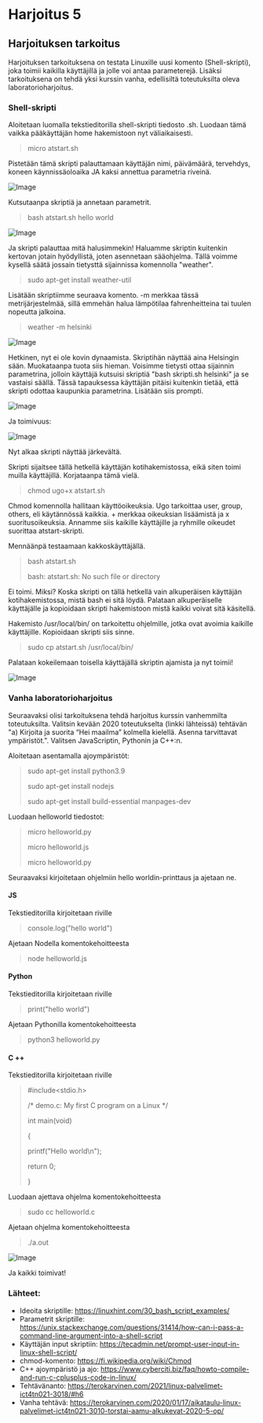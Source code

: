 # Harjoitus 5

## Harjoituksen tarkoitus

Harjoituksen tarkoituksena on testata Linuxille uusi komento (Shell-skripti), joka toimii kaikilla käyttäjillä ja jolle voi antaa parameterejä. Lisäksi tarkoituksena on tehdä yksi kurssin vanha, edellisiltä toteutuksilta oleva laboratorioharjoitus. 

### Shell-skripti

Aloitetaan luomalla tekstieditorilla shell-skripti tiedosto .sh. Luodaan tämä vaikka pääkäyttäjän home hakemistoon nyt väliaikaisesti. 

>micro atstart.sh
>

Pistetään tämä skripti palauttamaan käyttäjän nimi, päivämäärä, tervehdys, koneen käynnissäoloaika JA kaksi annettua parametria riveinä.

![Image](/shellskripti/shellscript1.png "404")

Kutsutaanpa skriptiä ja annetaan parametrit.

>bash atstart.sh hello world
>

![Image](/shellskripti/shellscript2.png "404")

Ja skripti palauttaa mitä halusimmekin! Haluamme skriptin kuitenkin kertovan jotain hyödyllistä, joten asennetaan sääohjelma. Tällä voimme kysellä säätä jossain tietysttä sijainnissa komennolla "weather". 

>sudo apt-get install weather-util
>

Lisätään skriptiimme seuraava komento. -m merkkaa tässä metrijärjestelmää, sillä emmehän halua lämpötilaa fahrenheitteina tai tuulen nopeutta jalkoina.

>weather -m helsinki
>

![Image](/shellskripti/shellscript3.png "404")

Hetkinen, nyt ei ole kovin dynaamista. Skriptihän näyttää aina Helsingin sään. Muokataanpa tuota siis hieman. Voisimme tietysti ottaa sijainnin parametrina, jolloin käyttäjä kutsuisi skriptiä "bash skripti.sh helsinki" ja se vastaisi säällä. Tässä tapauksessa käyttäjän pitäisi kuitenkin tietää, että skripti odottaa kaupunkia parametrina. Lisätään siis prompti.

![Image](/shellskripti/shellscript4.png "404")

Ja toimivuus:

![Image](/shellskripti/shellscript5.png "404")

Nyt alkaa skripti näyttää järkevältä. 

Skripti sijaitsee tällä hetkellä käyttäjän kotihakemistossa, eikä siten toimi muilla käyttäjillä. Korjataanpa tämä vielä.

>chmod ugo+x atstart.sh
>

Chmod komennolla hallitaan käyttöoikeuksia. Ugo tarkoittaa user, group, others, eli käytännössä kaikkia. + merkkaa oikeuksian lisäämistä ja x suoritusoikeuksia. Annamme siis kaikille käyttäjille ja ryhmille oikeudet suorittaa atstart-skripti. 

Mennäänpä testaamaan kakkoskäyttäjällä.

>bash atstart.sh
>
>bash: atstart.sh: No such file or directory
>

Ei toimi. Miksi? Koska skripti on tällä hetkellä vain alkuperäisen käyttäjän kotihakemistossa, mistä bash ei sitä löydä. Palataan alkuperäiselle käyttäjälle ja kopioidaan skripti hakemistoon mistä kaikki voivat sitä käsitellä. 

Hakemisto /usr/local/bin/ on tarkoitettu ohjelmille, jotka ovat avoimia kaikille käyttäjille. Kopioidaan skripti siis sinne. 

>sudo cp atstart.sh /usr/local/bin/
>

Palataan kokeilemaan toisella käyttäjällä skriptin ajamista ja nyt toimii!

![Image](/shellskripti/shellscript6.png "404")


### Vanha laboratorioharjoitus

Seuraavaksi olisi tarkoituksena tehdä harjoitus kurssin vanhemmilta toteutuksilta. Valitsin kevään 2020 toteutukselta (linkki lähteissä) tehtävän "a) Kirjoita ja suorita “Hei maailma” kolmella kielellä. Asenna tarvittavat ympäristöt.". Valitsen JavaScriptin, Pythonin ja C++:n.


Aloitetaan asentamalla ajoympäristöt:

>sudo apt-get install python3.9
>
>sudo apt-get install nodejs
>
>sudo apt-get install build-essential manpages-dev
>

Luodaan helloworld tiedostot:

>micro helloworld.py
>
>micro helloworld.js
>
>micro helloworld.py
>

Seuraavaksi kirjoitetaan ohjelmiin hello worldin-printtaus ja ajetaan ne.

#### JS 

Tekstieditorilla kirjoitetaan riville

>console.log("hello world")
>

Ajetaan Nodella komentokehoitteesta

>node helloworld.js
>

#### Python

Tekstieditorilla kirjoitetaan riville

>print("hello world")
>

Ajetaan Pythonilla komentokehoitteesta

>python3 helloworld.py
>

#### C ++ 

Tekstieditorilla kirjoitetaan riville

>#include<stdio.h>
>
>/* demo.c:  My first C program on a Linux */
>
>int main(void)
>
>{
>
> printf("Hello world\n");
>
> return 0;
>
>}
>

Luodaan ajettava ohjelma komentokehoitteesta

>sudo cc helloworld.c
>

Ajetaan ohjelma komentokehoitteesta

>./a.out
>

![Image](/shellskripti/helloworld.png "404")

Ja kaikki toimivat!

### Lähteet:
* Ideoita skriptille: https://linuxhint.com/30_bash_script_examples/
* Parametrit skriptille: https://unix.stackexchange.com/questions/31414/how-can-i-pass-a-command-line-argument-into-a-shell-script
* Käyttäjän input skriptiin: https://tecadmin.net/prompt-user-input-in-linux-shell-script/
* chmod-komento: https://fi.wikipedia.org/wiki/Chmod
* C++ ajoympäristö ja ajo: https://www.cyberciti.biz/faq/howto-compile-and-run-c-cplusplus-code-in-linux/
* Tehtävänanto: https://terokarvinen.com/2021/linux-palvelimet-ict4tn021-3018/#h6 
* Vanha tehtävä: https://terokarvinen.com/2020/01/17/aikataulu-linux-palvelimet-ict4tn021-3010-torstai-aamu-alkukevat-2020-5-op/